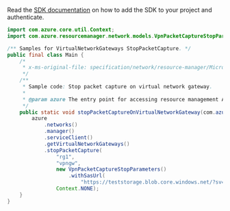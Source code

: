 Read the [SDK documentation](https://github.com/Azure/azure-sdk-for-java/blob/azure-resourcemanager_2.12.0/sdk/resourcemanager/azure-resourcemanager/README.md) on how to add the SDK to your project and authenticate.

```java
import com.azure.core.util.Context;
import com.azure.resourcemanager.network.models.VpnPacketCaptureStopParameters;

/** Samples for VirtualNetworkGateways StopPacketCapture. */
public final class Main {
    /*
     * x-ms-original-file: specification/network/resource-manager/Microsoft.Network/stable/2021-05-01/examples/VirtualNetworkGatewayStopPacketCapture.json
     */
    /**
     * Sample code: Stop packet capture on virtual network gateway.
     *
     * @param azure The entry point for accessing resource management APIs in Azure.
     */
    public static void stopPacketCaptureOnVirtualNetworkGateway(com.azure.resourcemanager.AzureResourceManager azure) {
        azure
            .networks()
            .manager()
            .serviceClient()
            .getVirtualNetworkGateways()
            .stopPacketCapture(
                "rg1",
                "vpngw",
                new VpnPacketCaptureStopParameters()
                    .withSasUrl(
                        "https://teststorage.blob.core.windows.net/?sv=2018-03-28&ss=bfqt&srt=sco&sp=rwdlacup&se=2019-09-13T07:44:05Z&st=2019-09-06T23:44:05Z&spr=https&sig=V1h9D1riltvZMI69d6ihENnFo%2FrCvTqGgjO2lf%2FVBhE%3D"),
                Context.NONE);
    }
}
```
